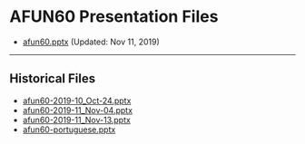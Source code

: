 <!--
This is a machine generated file, and should not be edited, as it will be overwritten with future updates.
-->

# AFUN60 Presentation Files

- [afun60.pptx](https://globaleventcdn.blob.core.windows.net/assets/afun/afun60/afun60.pptx) (Updated: Nov 11, 2019)
---
## Historical Files
- [afun60-2019-10_Oct-24.pptx](https://globaleventcdn.blob.core.windows.net/assets/afun/afun60/afun60-2019-10_Oct-24.pptx)
- [afun60-2019-11_Nov-04.pptx](https://globaleventcdn.blob.core.windows.net/assets/afun/afun60/afun60-2019-11_Nov-04.pptx)
- [afun60-2019-11_Nov-13.pptx](https://globaleventcdn.blob.core.windows.net/assets/afun/afun60/afun60-2019-11_Nov-13.pptx)
- [afun60-portuguese.pptx](https://globaleventcdn.blob.core.windows.net/assets/afun/afun60/afun60-portuguese.pptx)


